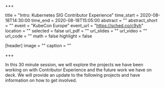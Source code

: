 +++

title = "Intro: Kubernetes SIG Contributor Experience"
time_start = 2020-08-18T14:30:00
time_end = 2020-08-18T15:05:00
abstract = ""
abstract_short = ""
event = "KubeCon Europe"
event_url = "https://sched.co/c9yh"
location = ""
selected = false
url_pdf = ""
url_slides = ""
url_video = ""
url_code = ""
math = false
highlight = false

[header]
image = ""
caption = ""

+++

In this 30 minute session, we will explore the projects we have been working on with Contributor
Experience and the future work we have on deck. We will provide an update to the following projects
and have information on how to get involved.
